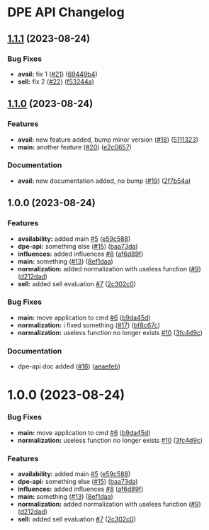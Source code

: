 # DPE API Changelog

## [1.1.1](https://github.com/tanayagarflyr/fakeRM/compare/dpe-api-v1.1.0...dpe-api-v1.1.1) (2023-08-24)


### Bug Fixes

* **avail:** fix 1 ([#21](https://github.com/tanayagarflyr/fakeRM/issues/21)) ([69449b4](https://github.com/tanayagarflyr/fakeRM/commit/69449b495246fadd1590153d14b2e2191519e4ad))
* **sell:** fix 2 ([#22](https://github.com/tanayagarflyr/fakeRM/issues/22)) ([f53244a](https://github.com/tanayagarflyr/fakeRM/commit/f53244a058051b85600eeb678795ce5ad3c78664))

## [1.1.0](https://github.com/tanayagarflyr/fakeRM/compare/dpe-api-v1.0.0...dpe-api-v1.1.0) (2023-08-24)


### Features

* **avail:** new feature added, bump minor version ([#18](https://github.com/tanayagarflyr/fakeRM/issues/18)) ([5111323](https://github.com/tanayagarflyr/fakeRM/commit/5111323c28770327b16d201d00d9a5fdfd62da04))
* **main:** another feature ([#20](https://github.com/tanayagarflyr/fakeRM/issues/20)) ([e2c0657](https://github.com/tanayagarflyr/fakeRM/commit/e2c065715750b8a7b202da267407640bb6f01cb4))


### Documentation

* **avail:** new documentation added, no bump ([#19](https://github.com/tanayagarflyr/fakeRM/issues/19)) ([2f7b54a](https://github.com/tanayagarflyr/fakeRM/commit/2f7b54a9a1ff0f608e683ee751bbdbd3b6b24bc9))

## 1.0.0 (2023-08-24)


### Features

* **availability:** added main [#5](https://github.com/tanayagarflyr/fakeRM/issues/5) ([e59c588](https://github.com/tanayagarflyr/fakeRM/commit/e59c588c54cdf283c4ced5372905b0ab7789d2c6))
* **dpe-api:** something else ([#15](https://github.com/tanayagarflyr/fakeRM/issues/15)) ([baa73da](https://github.com/tanayagarflyr/fakeRM/commit/baa73da5dcd3d1c535e7d465e9aec11675db1db9))
* **influences:** added influences [#8](https://github.com/tanayagarflyr/fakeRM/issues/8) ([af6d89f](https://github.com/tanayagarflyr/fakeRM/commit/af6d89fd6b78aa984b33f6515e5daafbfa6020af))
* **main:** something ([#13](https://github.com/tanayagarflyr/fakeRM/issues/13)) ([8ef1daa](https://github.com/tanayagarflyr/fakeRM/commit/8ef1daa607e63667f0013cd6a1156fc7925c5733))
* **normalization:** added normalization with useless function ([#9](https://github.com/tanayagarflyr/fakeRM/issues/9)) ([d212dad](https://github.com/tanayagarflyr/fakeRM/commit/d212dadcf08770d8468782a33526ad55ffb8443c))
* **sell:** added sell evaluation [#7](https://github.com/tanayagarflyr/fakeRM/issues/7) ([2c302c0](https://github.com/tanayagarflyr/fakeRM/commit/2c302c07d1284a525783974d4447d0c17d1772f7))


### Bug Fixes

* **main:** move application to cmd [#6](https://github.com/tanayagarflyr/fakeRM/issues/6) ([b9da45d](https://github.com/tanayagarflyr/fakeRM/commit/b9da45dc9c13ec506b189055dc44e6c33d96492c))
* **normalization:** i fixed something ([#17](https://github.com/tanayagarflyr/fakeRM/issues/17)) ([bf8c67c](https://github.com/tanayagarflyr/fakeRM/commit/bf8c67cd4495056f05bb1a79bb492000a400eb86))
* **normalization:** useless function no longer exists [#10](https://github.com/tanayagarflyr/fakeRM/issues/10) ([3fc4d9c](https://github.com/tanayagarflyr/fakeRM/commit/3fc4d9c3319e272150c7b4c0176c7f07d0fc0d93))


### Documentation

* dpe-api doc added ([#16](https://github.com/tanayagarflyr/fakeRM/issues/16)) ([aeaefeb](https://github.com/tanayagarflyr/fakeRM/commit/aeaefeb3f5412133cd4bd775f69d68208b79f6dd))

# 1.0.0 (2023-08-24)


### Bug Fixes

* **main:** move application to cmd [#6](https://github.com/tanayagarflyr/fakeRM/issues/6) ([b9da45d](https://github.com/tanayagarflyr/fakeRM/commit/b9da45dc9c13ec506b189055dc44e6c33d96492c))
* **normalization:** useless function no longer exists [#10](https://github.com/tanayagarflyr/fakeRM/issues/10) ([3fc4d9c](https://github.com/tanayagarflyr/fakeRM/commit/3fc4d9c3319e272150c7b4c0176c7f07d0fc0d93))


### Features

* **availability:** added main [#5](https://github.com/tanayagarflyr/fakeRM/issues/5) ([e59c588](https://github.com/tanayagarflyr/fakeRM/commit/e59c588c54cdf283c4ced5372905b0ab7789d2c6))
* **dpe-api:** something else ([#15](https://github.com/tanayagarflyr/fakeRM/issues/15)) ([baa73da](https://github.com/tanayagarflyr/fakeRM/commit/baa73da5dcd3d1c535e7d465e9aec11675db1db9))
* **influences:** added influences [#8](https://github.com/tanayagarflyr/fakeRM/issues/8) ([af6d89f](https://github.com/tanayagarflyr/fakeRM/commit/af6d89fd6b78aa984b33f6515e5daafbfa6020af))
* **main:** something ([#13](https://github.com/tanayagarflyr/fakeRM/issues/13)) ([8ef1daa](https://github.com/tanayagarflyr/fakeRM/commit/8ef1daa607e63667f0013cd6a1156fc7925c5733))
* **normalization:** added normalization with useless function ([#9](https://github.com/tanayagarflyr/fakeRM/issues/9)) ([d212dad](https://github.com/tanayagarflyr/fakeRM/commit/d212dadcf08770d8468782a33526ad55ffb8443c))
* **sell:** added sell evaluation [#7](https://github.com/tanayagarflyr/fakeRM/issues/7) ([2c302c0](https://github.com/tanayagarflyr/fakeRM/commit/2c302c07d1284a525783974d4447d0c17d1772f7))
